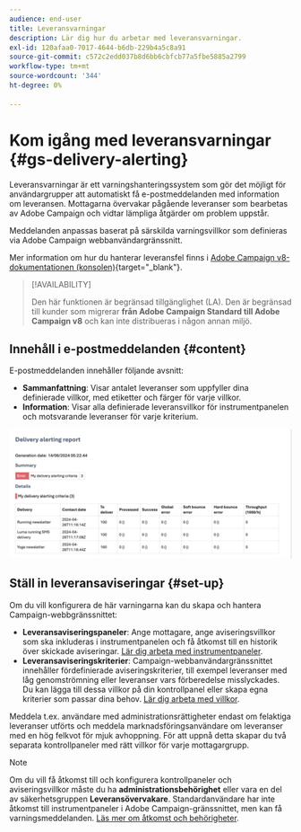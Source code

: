 ```yaml
---
audience: end-user
title: Leveransvarningar
description: Lär dig hur du arbetar med leveransvarningar.
exl-id: 120afaa0-7017-4644-b6db-229b4a5c8a91
source-git-commit: c572c2edd037b8d6bb6cbfcb77a5fbe5885a2799
workflow-type: tm+mt
source-wordcount: '344'
ht-degree: 0%

---
```


# Kom igång med leveransvarningar {#gs-delivery-alerting}

Leveransvarningar är ett varningshanteringssystem som gör det möjligt för användargrupper att automatiskt få e-postmeddelanden med information om leveransen. Mottagarna övervakar pågående leveranser som bearbetas av Adobe Campaign och vidtar lämpliga åtgärder om problem uppstår.

Meddelanden anpassas baserat på särskilda varningsvillkor som definieras via Adobe Campaign webbanvändargränssnitt.

Mer information om hur du hanterar leveransfel finns i [Adobe Campaign v8-dokumentationen (konsolen)](https://experienceleague.adobe.com/sv/docs/campaign/campaign-v8/send/failures/delivery-failures#send){target="_blank"}.

>[!AVAILABILITY]
>
>Den här funktionen är begränsad tillgänglighet (LA). Den är begränsad till kunder som migrerar **från Adobe Campaign Standard till Adobe Campaign v8** och kan inte distribueras i någon annan miljö.

## Innehåll i e-postmeddelanden {#content}

E-postmeddelanden innehåller följande avsnitt:

* **Sammanfattning**: Visar antalet leveranser som uppfyller dina definierade villkor, med etiketter och färger för varje villkor.
* **Information**: Visar alla definierade leveransvillkor för instrumentpanelen och motsvarande leveranser för varje kriterium.

![Beskrivning: I den här skärmbilden visas e-postmeddelandets layout, inklusive sammanfattnings- och informationsavsnitten.](assets/alerting-email.png)

## Ställ in leveransaviseringar {#set-up}

Om du vill konfigurera de här varningarna kan du skapa och hantera Campaign-webbgränssnittet:

* **Leveransaviseringspaneler**: Ange mottagare, ange aviseringsvillkor som ska inkluderas i instrumentpanelen och få åtkomst till en historik över skickade aviseringar. [Lär dig arbeta med instrumentpaneler](../msg/delivery-alerting-dashboards.md).
* **Leveransaviseringskriterier**: Campaign-webbanvändargränssnittet innehåller fördefinierade aviseringskriterier, till exempel leveranser med låg genomströmning eller leveranser vars förberedelse misslyckades. Du kan lägga till dessa villkor på din kontrollpanel eller skapa egna kriterier som passar dina behov. [Lär dig arbeta med villkor](../msg/delivery-alerting-criteria.md).

Meddela t.ex. användare med administrationsrättigheter endast om felaktiga leveranser utförts och meddela marknadsföringsanvändare om leveranser med en hög felkvot för mjuk avhoppning. För att uppnå detta skapar du två separata kontrollpaneler med rätt villkor för varje mottagargrupp.

>[!NOTE]
>
>Om du vill få åtkomst till och konfigurera kontrollpaneler och aviseringsvillkor måste du ha **administrationsbehörighet** eller vara en del av säkerhetsgruppen **Leveransövervakare**. Standardanvändare har inte åtkomst till instrumentpaneler i Adobe Campaign-gränssnittet, men kan få varningsmeddelanden. [Läs mer om åtkomst och behörigheter](../get-started/permissions.md).